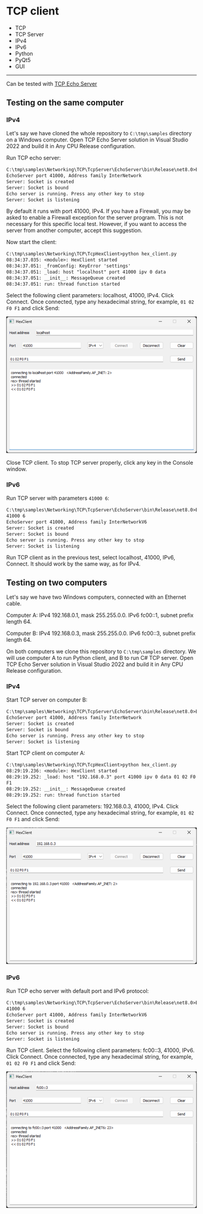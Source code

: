 # TCP client

- TCP
- TCP Server
- IPv4
- IPv6
- Python
- PyQt5
- GUI

---

Can be tested with [TCP Echo Server](../TcpServer/)

## Testing on the same computer

### IPv4

Let's say we have cloned the whole repository to `C:\tmp\samples` directory on a Windows computer. Open TCP Echo Server solution in Visual Studio 2022 and build it in Any CPU Release configuration.

Run TCP echo server:

```
C:\tmp\samples\Networking\TCP\TcpServer\EchoServer\bin\Release\net8.0>EchoServer
EchoServer port 41000, Address family InterNetwork
Server: Socket is created
Server: Socket is bound
Echo server is running. Press any other key to stop
Server: Socket is listening
```

By default it runs with port 41000, IPv4. If you have a Firewall, you may be asked to enable a Firewall exception for the server program. This is not necessary for this specific local test. However, if you want to access the server from another computer, accept this suggestion.

Now start the client:

```
C:\tmp\samples\Networking\TCP\TcpHexClient>python hex_client.py
08:34:37.035: <module>: HexClient started
08:34:37.051: _fromConfig: KeyError 'settings'
08:34:37.051: _load: host "localhost" port 41000 ipv 0 data
08:34:37.051: __init__: MessageQueue created
08:34:37.051: run: thread function started
```
Select the following client parameters: localhost, 41000, IPv4. Click Connect. Once connected, type any hexadecimal string, for example, `01 02 F0 F1` and click Send:

![TCP client](../../../images/tcp_cl_local_4.png)

Close TCP client. To stop TCP server properly, click any key in the Console window.

### IPv6

Run TCP server with parameters `41000 6`:
```
C:\tmp\samples\Networking\TCP\TcpServer\EchoServer\bin\Release\net8.0>EchoServer 41000 6
EchoServer port 41000, Address family InterNetworkV6
Server: Socket is created
Server: Socket is bound
Echo server is running. Press any other key to stop
Server: Socket is listening
```

Run TCP client as in the previous test, select localhost, 41000, IPv6, Connect. It should work by the same way, as for IPv4.


## Testing on two computers

Let's say we have two Windows computers, connected with an Ethernet cable.

Computer A: IPv4 192.168.0.1, mask 255.255.0.0. IPv6 fc00::1, subnet prefix length 64.

Computer B: IPv4 192.168.0.3, mask 255.255.0.0. IPv6 fc00::3, subnet prefix length 64.

On both computers we clone this repository to `C:\tmp\samples` directory. We will use computer A to run Python client, and B to run C# TCP server. Open TCP Echo Server solution in Visual Studio 2022 and build it in Any CPU Release configuration.

### IPv4

Start TCP server on computer B:

```
C:\tmp\samples\Networking\TCP\TcpServer\EchoServer\bin\Release\net8.0>EchoServer.exe
EchoServer port 41000, Address family InterNetwork
Server: Socket is created
Server: Socket is bound
Echo server is running. Press any other key to stop
Server: Socket is listening
```

Start TCP client on computer A:

```
C:\tmp\samples\Networking\TCP\TcpHexClient>python hex_client.py
08:29:19.236: <module>: HexClient started
08:29:19.252: _load: host "192.168.0.3" port 41000 ipv 0 data 01 02 F0 F1
08:29:19.252: __init__: MessageQueue created
08:29:19.252: run: thread function started
```
Select the following client parameters: 192.168.0.3, 41000, IPv4. Click Connect. Once connected, type any hexadecimal string, for example, `01 02 F0 F1` and click Send:

![TCP client](../../../images/tcp_cl_4.png)

### IPv6

Run TCP echo server with default port and IPv6 protocol:

```
C:\tmp\samples\Networking\TCP\TcpServer\EchoServer\bin\Release\net8.0>EchoServer.exe 41000 6
EchoServer port 41000, Address family InterNetworkV6
Server: Socket is created
Server: Socket is bound
Echo server is running. Press any other key to stop
Server: Socket is listening
```

Run TCP client. Select the following client parameters: fc00::3, 41000, IPv6. Click Connect. Once connected, type any hexadecimal string, for example, `01 02 F0 F1` and click Send:

![TCP client](../../../images/tcp_cl_6.png)












